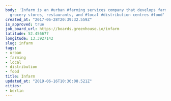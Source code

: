 ```yaml
---
body: 'Infarm is an #urban #farming services company that develops farming tech for
  grocery stores, restaurants, and #local #distribution centres #food'
created_at: "2017-06-28T20:39:32.559Z"
is_approved: true
job_board_url: https://boards.greenhouse.io/infarm
latitude: 52.456677
longitude: 13.3927142
slug: infarm
tags:
- urban
- farming
- local
- distribution
- food
title: Infarm
updated_at: "2019-06-16T10:36:08.521Z"
cities:
- berlin
---
```

